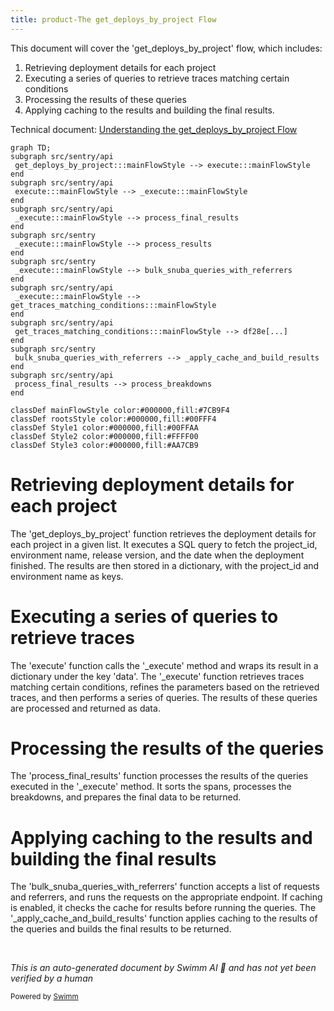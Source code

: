 ```yaml
---
title: product-The get_deploys_by_project Flow
---
```

This document will cover the 'get_deploys_by_project' flow, which includes:

1. Retrieving deployment details for each project
2. Executing a series of queries to retrieve traces matching certain conditions
3. Processing the results of these queries
4. Applying caching to the results and building the final results.

Technical document: <SwmLink doc-title="Understanding the get_deploys_by_project Flow">[Understanding the get_deploys_by_project Flow](/.swm/understanding-the-get_deploys_by_project-flow.2u096ja7.sw.md)</SwmLink>

```mermaid
graph TD;
subgraph src/sentry/api
 get_deploys_by_project:::mainFlowStyle --> execute:::mainFlowStyle
end
subgraph src/sentry/api
 execute:::mainFlowStyle --> _execute:::mainFlowStyle
end
subgraph src/sentry/api
 _execute:::mainFlowStyle --> process_final_results
end
subgraph src/sentry
 _execute:::mainFlowStyle --> process_results
end
subgraph src/sentry
 _execute:::mainFlowStyle --> bulk_snuba_queries_with_referrers
end
subgraph src/sentry/api
 _execute:::mainFlowStyle --> get_traces_matching_conditions:::mainFlowStyle
end
subgraph src/sentry/api
 get_traces_matching_conditions:::mainFlowStyle --> df28e[...]
end
subgraph src/sentry
 bulk_snuba_queries_with_referrers --> _apply_cache_and_build_results
end
subgraph src/sentry/api
 process_final_results --> process_breakdowns
end

classDef mainFlowStyle color:#000000,fill:#7CB9F4
classDef rootsStyle color:#000000,fill:#00FFF4
classDef Style1 color:#000000,fill:#00FFAA
classDef Style2 color:#000000,fill:#FFFF00
classDef Style3 color:#000000,fill:#AA7CB9
```

# Retrieving deployment details for each project

The 'get_deploys_by_project' function retrieves the deployment details for each project in a given list. It executes a SQL query to fetch the project_id, environment name, release version, and the date when the deployment finished. The results are then stored in a dictionary, with the project_id and environment name as keys.

# Executing a series of queries to retrieve traces

The 'execute' function calls the '\_execute' method and wraps its result in a dictionary under the key 'data'. The '\_execute' function retrieves traces matching certain conditions, refines the parameters based on the retrieved traces, and then performs a series of queries. The results of these queries are processed and returned as data.

# Processing the results of the queries

The 'process_final_results' function processes the results of the queries executed in the '\_execute' method. It sorts the spans, processes the breakdowns, and prepares the final data to be returned.

# Applying caching to the results and building the final results

The 'bulk_snuba_queries_with_referrers' function accepts a list of requests and referrers, and runs the requests on the appropriate endpoint. If caching is enabled, it checks the cache for results before running the queries. The '\_apply_cache_and_build_results' function applies caching to the results of the queries and builds the final results to be returned.

&nbsp;

*This is an auto-generated document by Swimm AI 🌊 and has not yet been verified by a human*

<SwmMeta version="3.0.0" repo-id="Z2l0aHViJTNBJTNBc2VudHJ5LWRlbW8lM0ElM0FTd2ltbS1EZW1v" repo-name="sentry-demo" doc-type="product-flows"><sup>Powered by [Swimm](/)</sup></SwmMeta>
